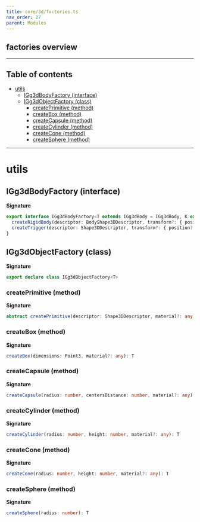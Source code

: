 ```yaml
---
title: core/3d/factories.ts
nav_order: 27
parent: Modules
---
```


## factories overview

---

<h2 class="text-delta">Table of contents</h2>

- [utils](#utils)
  - [IGg3dBodyFactory (interface)](#igg3dbodyfactory-interface)
  - [IGg3dObjectFactory (class)](#igg3dobjectfactory-class)
    - [createPrimitive (method)](#createprimitive-method)
    - [createBox (method)](#createbox-method)
    - [createCapsule (method)](#createcapsule-method)
    - [createCylinder (method)](#createcylinder-method)
    - [createCone (method)](#createcone-method)
    - [createSphere (method)](#createsphere-method)

---

# utils

## IGg3dBodyFactory (interface)

**Signature**

```ts
export interface IGg3dBodyFactory<T extends IGg3dBody = IGg3dBody, K extends IGg3dTrigger = IGg3dTrigger> {
  createRigidBody(descriptor: BodyShape3DDescriptor, transform?: { position?: Point3; rotation?: Point4 }): T
  createTrigger(descriptor: Shape3DDescriptor, transform?: { position?: Point3; rotation?: Point4 }): K
}
```

## IGg3dObjectFactory (class)

**Signature**

```ts
export declare class IGg3dObjectFactory<T>
```

### createPrimitive (method)

**Signature**

```ts
abstract createPrimitive(descriptor: Shape3DDescriptor, material?: any): T;
```

### createBox (method)

**Signature**

```ts
createBox(dimensions: Point3, material?: any): T
```

### createCapsule (method)

**Signature**

```ts
createCapsule(radius: number, centersDistance: number, material?: any): T
```

### createCylinder (method)

**Signature**

```ts
createCylinder(radius: number, height: number, material?: any): T
```

### createCone (method)

**Signature**

```ts
createCone(radius: number, height: number, material?: any): T
```

### createSphere (method)

**Signature**

```ts
createSphere(radius: number): T
```
